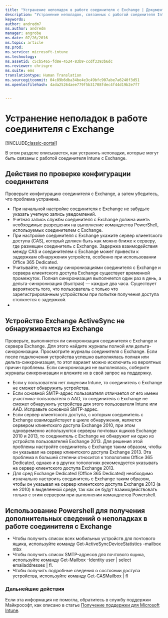 ```yaml
---
title: "Устранение неполадок в работе соединителя с Exchange | Документы Майкрософт"
description: "Устранение неполадок, связанных с работой соединителя Intune с Exchange."
keywords: 
author: andredm7
ms.author: andredm
manager: angrobe
ms.date: 07/26/2016
ms.topic: article
ms.prod: 
ms.service: microsoft-intune
ms.technology: 
ms.assetid: c5cb5465-fd8e-4524-83b9-ccdf3393b6dc
ms.reviewer: chrisgre
ms.suite: ems
translationtype: Human Translation
ms.sourcegitcommit: 04c89b6dba34be4e3c49bfc907abe7a6240f3d51
ms.openlocfilehash: 4ada25264aee779f5b31708fdec4f44d19b2e7f7


---
```


# <a name="troubleshoot-the-exchange-connector"></a>Устранение неполадок в работе соединителя с Exchange

[!INCLUDE[classic-portal](../includes/classic-portal.md)]

В этом разделе описывается, как устранять неполадки, которые могут быть связаны с работой соединителя Intune с Exchange.

## <a name="steps-for-checking-the-connector-configuration"></a>Действия по проверке конфигурации соединителя 

Проверьте конфигурацию соединителя с Exchange, а затем убедитесь, что проблема устранена.

- При начальной настройке соединителя с Exchange не забудьте указать учетную запись уведомлений.
- Учетная запись службы соединителя с Exchange должна иметь необходимые разрешения на выполнение командлетов PowerShell, используемых соединителем с Exchange.
- При настройке соединителя с Exchange укажите сервер клиентского доступа (CAS), который должен быть как можно ближе к серверу, где размещен соединитель с Exchange. Задержка взаимодействия между CAS и соединителем с Exchange может привести к задержкам обнаружения устройств, особенно при использовании Office 365 Dedicated.
- Учитывайте, что между синхронизациями соединителя с Exchange и сервера клиентского доступа Exchange существует временной промежуток. Полная синхронизация выполняется один раз в день, а дельта-синхронизация (быстрая) — каждые два часа. Существует вероятность того, что пользователь с только что зарегистрированным устройством при попытке получения доступа столкнется с задержкой.
- 
## <a name="exchange-activesync-device-not-discovered-from-exchange"></a>Устройство Exchange ActiveSync не обнаруживается из Exchange
Проверьте, выполняется ли синхронизация соединителя с Exchange и сервера Exchange. Для этого найдите журналы полной или дельта-синхронизации. Просмотрите журналы соединителя с Exchange. Если после подключения устройства успешно выполнялась полная или дельта-синхронизация, то этот вариант можно исключить из вероятных причин проблемы. Если синхронизация не выполнялась, соберите журналы синхронизации и вложите их в свой запрос на поддержку.

- Если у пользователя нет лицензии Intune, то соединитель с Exchange не сможет обнаружить устройства.
- Если основной SMTP-адрес пользователя отличается от его имени участника-пользователя в AAD, то соединитель с Exchange не сможет обнаружить устройства для этого пользователя Intune или AAD. Исправьте основной SMTP-адрес.
- Если сервер клиентского доступа, с которым соединитель с Exchange взаимодействует в цикле обнаружения, является сервером клиентского доступа Exchange 2010, при этом одновременно используются серверы почтовых ящиков Exchange 2010 и 2013, то соединитель с Exchange не обнаружит ни одно из устройств пользователей Exchange 2013. Для решения этой проблемы настройте соединитель с Exchange таким образом, чтобы он указывал на сервер клиентского доступа Exchange 2013.  Эта проблема в большей степени относится к топологиям Office 365 Dedicated, однако и в других топологиях рекомендуется указывать на сервер клиентского доступа Exchange 2013.
- Для сред Exchange Dedicated (Office 365 Dedicated) необходимо изначально настроить соединитель с Exchange таким образом, чтобы он указывал на сервер клиентского доступа Exchange 2013 (а не 2010) в выделенной среде, так как он будут взаимодействовать только с этим сервером при выполнении командлетов Powershell.


## <a name="using-powershell-to-get-more-data-on-exchange-connector-issues"></a>Использование Powershell для получения дополнительных сведений о неполадках в работе соединителя с Exchange
- Чтобы получить список всех мобильных устройств для почтового ящика, используйте команду Get-ActiveSyncDeviceStatistics -mailbox mbx
- Чтобы получить список SMTP-адресов для почтового ящика, используйте команду Get-Mailbox -Identity user | select emailaddresses | fl.
- Чтобы получить подробные сведения о состоянии доступа устройства, используйте команду Get-CASMailbox <upn> | fl

### <a name="next-steps"></a>Дальнейшие действия
Если эта информация не помогла, обратитесь в службу поддержки Майкрософт, как описано в статье [Получение поддержки для Microsoft Intune](how-to-get-support-for-microsoft-intune.md).



<!--HONumber=Dec16_HO5-->


